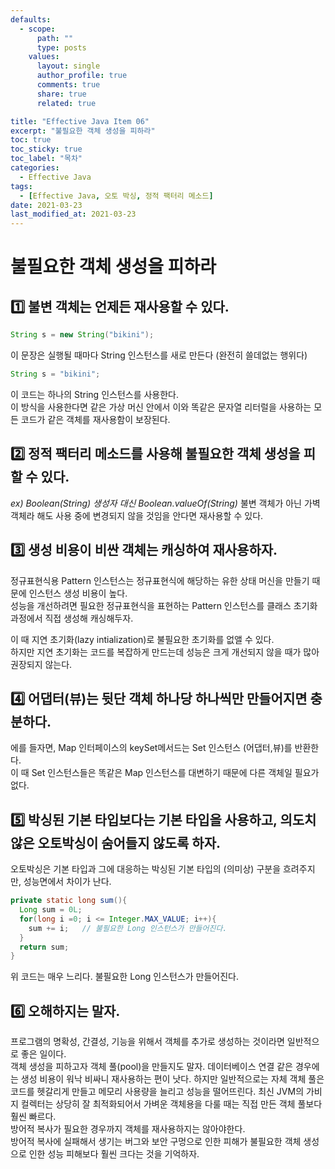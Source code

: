 ```yaml
---
defaults:
  - scope:
      path: ""
      type: posts
    values:
      layout: single
      author_profile: true
      comments: true
      share: true
      related: true

title: "Effective Java Item 06"
excerpt: "불필요한 객체 생성을 피하라"
toc: true
toc_sticky: true
toc_label: "목차"
categories:
  - Effective Java
tags:
  - [Effective Java, 오토 박싱, 정적 팩터리 메소드]
date: 2021-03-23
last_modified_at: 2021-03-23
---
```


# 불필요한 객체 생성을 피하라

## 1️⃣ 불변 객체는 언제든 재사용할 수 있다.  

```java
String s = new String("bikini");
```
이 문장은 실행될 때마다 String 인스턴스를 새로 만든다 (완전히 쓸데없는 행위다)
```java
String s = "bikini";
```
이 코드는 하나의 String 인스턴스를 사용한다.  
이 방식을 사용한다면 같은 가상 머신 안에서 이와 똑같은 문자열 리터럴을 사용하는 모든 코드가 같은 객체를 
재사용함이 보장된다.

## 2️⃣ 정적 팩터리 메소드를 사용해 불필요한 객체 생성을 피할 수 있다.  

*ex) Boolean(String) 생성자 대신 Boolean.valueOf(String)*
불변 객체가 아닌 가벽 객체라 해도 사용 중에 변경되지 않을 것임을 안다면 재사용할 수 있다.

## 3️⃣ 생성 비용이 비싼 객체는 캐싱하여 재사용하자.

정규표현식용 Pattern 인스턴스는 정규표현식에 해당하는 유한 상태 머신을 만들기 때문에 인스턴스 생성 비용이 높다.  
성능을 개선하려면 필요한 정규표현식을 표현하는 Pattern 인스턴스를 클래스 초기화 과정에서 직접 생성해 캐싱해두자.

이 때 지연 초기화(lazy intialization)로 불필요한 초기화를 없앨 수 있다.  
하지만 지연 초기화는 코드를 복잡하게 만드는데 성능은 크게 개선되지 않을 때가 많아 권장되지 않는다.

## 4️⃣ 어댑터(뷰)는 뒷단 객체 하나당 하나씩만 만들어지면 충분하다.

에를 들자면, Map 인터페이스의 keySet메서드는 Set 인스턴스 (어댑터,뷰)를 반환한다.  
이 때 Set 인스턴스들은 똑같은 Map 인스턴스를 대변하기 때문에 다른 객체일 필요가 없다.

## 5️⃣ 박싱된 기본 타입보다는 기본 타입을 사용하고, 의도치 않은 오토박싱이 숨어들지 않도록 하자.

오토박싱은 기본 타입과 그에 대응하는 박싱된 기본 타입의 (의미상) 구분을 흐려주지만, 성능면에서 차이가 난다.  

```java
private static long sum(){
  Long sum = 0L;	
  for(long i =0; i <= Integer.MAX_VALUE; i++){
    sum += i;	// 불필요한 Long 인스턴스가 만들어진다.
  }
  return sum;
}
```

위 코드는 매우 느리다. 불필요한 Long 인스턴스가 만들어진다.

## 6️⃣ 오해하지는 말자.

프로그램의 명확성, 간결성, 기능을 위해서 객체를 추가로 생성하는 것이라면 일반적으로 좋은 일이다.  
객체 생성을 피하고자 객체 풀(pool)을 만들지도 말자. 데이터베이스 연결 같은 경우에는 생성 비용이 워낙 
비싸니 재사용하는 편이 낫다. 하지만 일반적으로는 자체 객체 풀은 코드를 헷갈리게 만들고 메모리 사용량을 
늘리고 성능을 떨어뜨린다. 최신 JVM의 가비지 컬렉터는 상당히 잘 최적화되어서 가벼운 객체용을 다룰 때는 
직접 만든 객체 풀보다 훨씬 빠르다.  
방어적 복사가 필요한 경우까지 객체를 재사용하지는 않아야한다.  
방어적 복사에 실패해서 생기는 버그와 보안 구멍으로 인한 피해가 불필요한 객체 생성으로 인한 성능 피해보다 
훨씬 크다는 것을 기억하자.